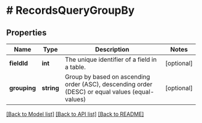 # # RecordsQueryGroupBy

## Properties

Name | Type | Description | Notes
------------ | ------------- | ------------- | -------------
**fieldId** | **int** | The unique identifier of a field in a table. | [optional] 
**grouping** | **string** | Group by based on ascending order (ASC), descending order (DESC) or equal values (equal-values) | [optional] 

[[Back to Model list]](../../README.md#documentation-for-models) [[Back to API list]](../../README.md#documentation-for-api-endpoints) [[Back to README]](../../README.md)


